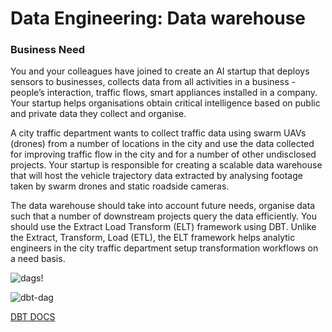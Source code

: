 # Data Engineering: Data warehouse 

### Business Need

You and your colleagues have joined to create an AI startup that deploys sensors to businesses, collects data from all activities in a business - people’s interaction, traffic flows, smart appliances installed in a company. Your startup helps organisations obtain critical intelligence based on public and private data they collect and organise.

A city traffic department wants to collect traffic data using swarm UAVs (drones) from a number of locations in the city and use the data collected for improving traffic flow in the city and for a number of other undisclosed projects. Your startup is responsible for creating a scalable data warehouse that will host the vehicle trajectory data extracted by analysing footage taken by swarm drones and static roadside cameras. 

The data warehouse should take into account future needs, organise data such that a number of downstream projects query the data efficiently. You should use the Extract Load Transform (ELT) framework using DBT.  Unlike the Extract, Transform, Load (ETL), the ELT framework helps analytic engineers in the city traffic department setup transformation workflows on a need basis. 




![dags](https://github.com/kebishaa/data_warehouse_dbt_airflow_postgress/assets/102953496/9e3be365-be70-4eaa-bdc1-29e6b4c2e03e)!

![dbt-dag](https://github.com/kebishaa/data_warehouse_dbt_airflow_postgress/assets/102953496/7be2647c-255e-453a-8eb8-b00d8917af31)

[DBT DOCS](https://github.com/kebishaa/data_warehouse_dbt_airflow_postgress/assets/102953496/64f80ed0-76b2-4915-87a7-f88e169290e2)

